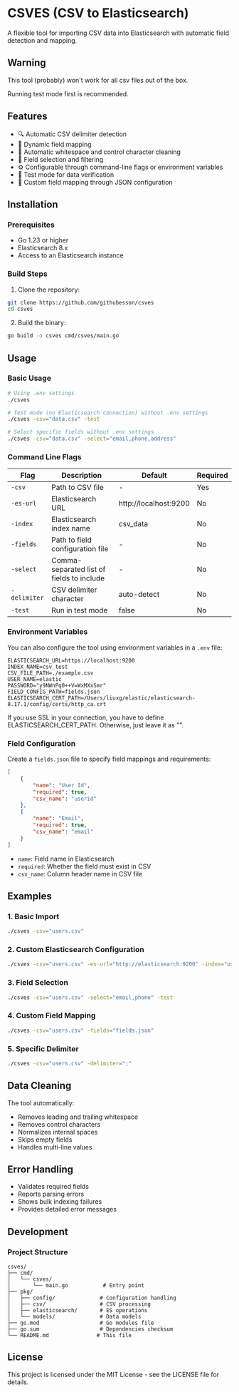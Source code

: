 # CSVES (CSV to Elasticsearch)

A flexible tool for importing CSV data into Elasticsearch with automatic field detection and mapping.

## Warning

This tool (probably) won't work for all csv files out of the box. 

Running test mode first is recommended.

## Features

- 🔍 Automatic CSV delimiter detection
- 📄 Dynamic field mapping
- 🧹 Automatic whitespace and control character cleaning
- 🎯 Field selection and filtering
- ⚙️ Configurable through command-line flags or environment variables
- 🧪 Test mode for data verification
- 📝 Custom field mapping through JSON configuration

## Installation

### Prerequisites

- Go 1.23 or higher
- Elasticsearch 8.x
- Access to an Elasticsearch instance

### Build Steps

1. Clone the repository:
```bash
git clone https://github.com/githubesson/csves
cd csves
```

2. Build the binary:
```bash
go build -o csves cmd/csves/main.go
```

## Usage

### Basic Usage

```bash
# Using .env settings
./csves

# Test mode (no Elasticsearch connection) without .env settings
./csves -csv="data.csv" -test

# Select specific fields without .env settings
./csves -csv="data.csv" -select="email,phone,address"
```

### Command Line Flags

| Flag | Description | Default | Required |
|------|-------------|---------|----------|
| `-csv` | Path to CSV file | - | Yes |
| `-es-url` | Elasticsearch URL | http://localhost:9200 | No |
| `-index` | Elasticsearch index name | csv_data | No |
| `-fields` | Path to field configuration file | - | No |
| `-select` | Comma-separated list of fields to include | - | No |
| `-delimiter` | CSV delimiter character | auto-detect | No |
| `-test` | Run in test mode | false | No |

### Environment Variables

You can also configure the tool using environment variables in a `.env` file:

```env
ELASTICSEARCH_URL=https://localhost:9200
INDEX_NAME=csv_test
CSV_FILE_PATH=./example.csv
USER_NAME=elastic
PASSWORD="y9NWnPq0++V=WxMXxSmr"
FIELD_CONFIG_PATH=fields.json
ELASTICSEARCH_CERT_PATH=/Users/liuxg/elastic/elasticsearch-8.17.1/config/certs/http_ca.crt
```
If you use SSL in your connection, you have to define ELASTICSEARCH_CERT_PATH. Otherwise, just leave it as "".

### Field Configuration

Create a `fields.json` file to specify field mappings and requirements:

```json
[
    {
        "name": "User Id",
        "required": true,
        "csv_name": "userid"
    },
    {
        "name": "Email",
        "required": true,
        "csv_name": "email"
    }
]
```

- `name`: Field name in Elasticsearch
- `required`: Whether the field must exist in CSV
- `csv_name`: Column header name in CSV file

## Examples

### 1. Basic Import
```bash
./csves -csv="users.csv"
```

### 2. Custom Elasticsearch Configuration
```bash
./csves -csv="users.csv" -es-url="http://elasticsearch:9200" -index="users_v1"
```

### 3. Field Selection
```bash
./csves -csv="users.csv" -select="email,phone" -test
```

### 4. Custom Field Mapping
```bash
./csves -csv="users.csv" -fields="fields.json"
```

### 5. Specific Delimiter
```bash
./csves -csv="users.csv" -delimiter=";"
```

## Data Cleaning

The tool automatically:
- Removes leading and trailing whitespace
- Removes control characters
- Normalizes internal spaces
- Skips empty fields
- Handles multi-line values

## Error Handling

- Validates required fields
- Reports parsing errors
- Shows bulk indexing failures
- Provides detailed error messages

## Development

### Project Structure
```
csves/
├── cmd/
│   └── csves/
│       └── main.go           # Entry point
├── pkg/
│   ├── config/              # Configuration handling
│   ├── csv/                 # CSV processing
│   ├── elasticsearch/       # ES operations
│   └── models/              # Data models
├── go.mod                   # Go modules file
├── go.sum                   # Dependencies checksum
└── README.md               # This file
```

## License

This project is licensed under the MIT License - see the LICENSE file for details. 